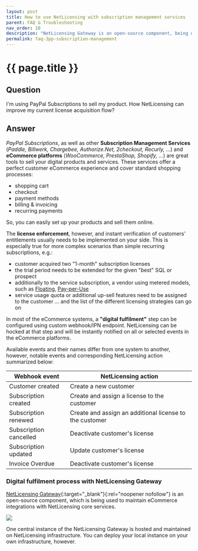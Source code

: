 ```yaml
---
layout: post
title: How to use NetLicensing with subscription management services
parent: FAQ & Troubleshooting
nav_order: 10
description: "NetLicensing Gateway is an open-source component, being used to maintain eCommerce integrations with NetLicensing core services"
permalink: faq-3pp-subscription-management
---
```


{{ page.title }}
=============

## Question

I'm using PayPal Subscriptions to sell my product.
How NetLicensing can improve my current license acquisition flow?

## Answer

*PayPal Subscriptions*, as well as other **Subscription Management Services** (*Paddle, Billwerk, Chargebee, Authorize.Net, 2checkout, Recurly, ...*) and **eCommerce platforms** (*WooCommerce, PrestaShop, Shopify, ...*) are great tools to sell your digital products and services.
These services offer a perfect customer eCommerce experience and cover standard shopping processes:
- shopping cart
- checkout
- payment methods
- billing & invoicing
- recurring payments

So, you can easily set up your products and sell them online.

The **license enforcement**, however, and instant verification of customers' entitlements usually needs to be implemented on your side. This is especially true for more complex scenarios than simple recurring subscriptions, e.g.:

- customer acquired two "1-month" subscription licenses
- the trial period needs to be extended for the given "best" SQL or prospect
- additionally to the service subscription, a vendor using metered models, such as [Floating](floating), [Pay-per-Use](pay-per-use)
- service usage quota or additional up-sell features need to be assigned to the customer
... and the list of the different licensing strategies can go on

In most of the eCommerce systems, a **"digital fulfilment"** step can be configured using custom webhook/IPN endpoint. NetLicensing can be hocked at that step and will be instantly notified on all or selected events in the eCommerce platforms.

Available events and their names differ from one system to another, however, notable events and corresponding NetLicensing action summarized below:

| Webhook event          | NetLicensing action                         |
|------------------------|---------------------------------------------|
| Customer created       | Create a new customer                       |
| Subscription created   | Create and assign a license to the customer |
| Subscription renewed   | Create and assign an additional license to the customer |
| Subscription cancelled | Deactivate customer's license               |
| Subscription updated   | Update customer's license                   |
| Invoice Overdue        | Deactivate customer's license               |

### Digital fulfilment process with NetLicensing Gateway

[NetLicensing Gateway](https://github.com/Labs64/NetLicensing-Gateway){:target="_blank"}{:rel="noopener nofollow"} is an open-source component, which is being used to maintain eCommerce integrations with NetLicensing core services.

<a href="https://netlicensing.io/img/usage-scenarios/netlicensing-integration-ecommerce.png" class="imagelink" data-lightbox="faq-3pp-subscription-management" data-title="Digital fulfilment process with NetLicensing Gateway" data-alt="Digital fulfilment process with NetLicensing Gateway">
  <img src="https://netlicensing.io/img/usage-scenarios/netlicensing-integration-ecommerce.png" />
</a>

One central instance of the NetLicensing Gateway is hosted and maintained on NetLicensing infrastructure. You can deploy your local instance on your own infrastructure, however.
